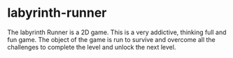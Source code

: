 # labyrinth-runner
The labyrinth Runner is a 2D game. This is a very addictive, thinking full and fun game. The object of the game is run to survive and overcome all the challenges to complete the level and unlock the next level.
